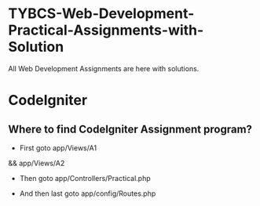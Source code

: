 # TYBCS-Web-Development-Practical-Assignments-with-Solution
All Web Development Assignments are here with solutions.

# CodeIgniter

## Where to find CodeIgniter Assignment program?
- First goto app/Views/A1

 && app/Views/A2 

- Then goto app/Controllers/Practical.php 

- And then last goto app/config/Routes.php  
